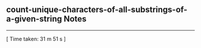 <h2>count-unique-characters-of-all-substrings-of-a-given-string Notes</h2><hr>[ Time taken: 31 m 51 s ]